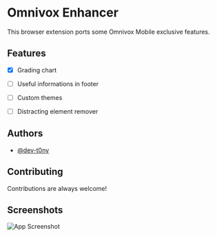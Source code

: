 # Omnivox Enhancer

This browser extension ports some Omnivox Mobile exclusive features.
## Features

- [X] Grading chart 
- [ ] Useful informations in footer
- [ ] Custom themes
- [ ] Distracting element remover



## Authors

- [@dev-t0ny](https://github.com/dev-t0ny)


## Contributing

Contributions are always welcome!




## Screenshots

![App Screenshot](https://github.com/dev-t0ny/omnivox-enhancer/assets/79669121/4bc4aa8c-81c3-468c-a5fb-270de1a47dbc)

